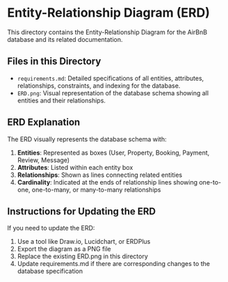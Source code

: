 # Entity-Relationship Diagram (ERD)

This directory contains the Entity-Relationship Diagram for the AirBnB database and its related documentation.

## Files in this Directory

- `requirements.md`: Detailed specifications of all entities, attributes, relationships, constraints, and indexing for the database.
- `ERD.png`: Visual representation of the database schema showing all entities and their relationships.

## ERD Explanation

The ERD visually represents the database schema with:

1. **Entities**: Represented as boxes (User, Property, Booking, Payment, Review, Message)
2. **Attributes**: Listed within each entity box
3. **Relationships**: Shown as lines connecting related entities
4. **Cardinality**: Indicated at the ends of relationship lines showing one-to-one, one-to-many, or many-to-many relationships

## Instructions for Updating the ERD

If you need to update the ERD:

1. Use a tool like Draw.io, Lucidchart, or ERDPlus
2. Export the diagram as a PNG file
3. Replace the existing ERD.png in this directory
4. Update requirements.md if there are corresponding changes to the database specification 
